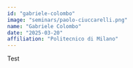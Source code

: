 ```yaml
---
id: "gabriele-colombo"
image: "seminars/paolo-ciuccarelli.png"
name: "Gabriele Colombo"
date: "2025-03-20"
affiliation: "Politecnico di Milano"
---
```


Test